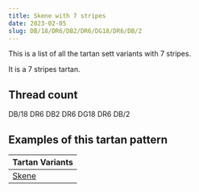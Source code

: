 ```yaml
---
title: Skene with 7 stripes
date: 2023-02-05
slug: DB/18/DR6/DB2/DR6/DG18/DR6/DB/2
---
```

This is a list of all the tartan sett variants with 7 stripes.

It is a 7 stripes tartan.


## Thread count
DB/18 DR6 DB2 DR6 DG18 DR6 DB/2

## Examples of this tartan pattern

| Tartan Variants |
|---------------|
| [Skene](/variants/db/18/dr6/db2/dr6/dg18/dr6/db/2-db000052-dg11450d-draa0000)||

